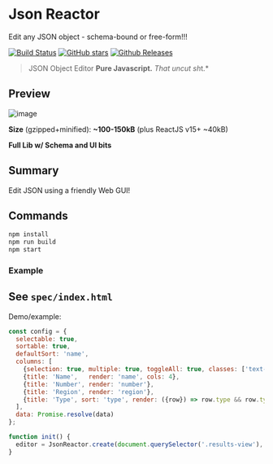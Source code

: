 # Json Reactor

Edit any JSON object - schema-bound or free-form!!!

[![Build Status](https://travis-ci.org/justsml/json-reactor.svg?branch=master)](https://travis-ci.org/justsml/json-reactor)
[![GitHub stars](https://img.shields.io/github/stars/justsml/json-reactor.svg)](https://github.com/justsml/json-reactor/stargazers)
[![Github Releases](https://img.shields.io/github/downloads/justsml/json-reactor/latest/total.svg?maxAge=1592000)]()

> JSON Object Editor
**Pure Javascript.**
*That uncut sh*t.*

## Preview

![image](https://cloud.githubusercontent.com/assets/397632/19552223/2e0ff820-966c-11e6-91e4-73028c95ab07.png)

**Size** (gzipped+minified): **~100-150kB** (plus ReactJS v15+ ~40kB)

**Full Lib w/ Schema and UI bits**

## Summary

Edit JSON using a friendly Web GUI!

## Commands

```sh
npm install
npm run build
npm start
```

### Example

## See `spec/index.html`


Demo/example:

```js
const config = {
  selectable: true,
  sortable: true,
  defaultSort: 'name',
  columns: [
    {selection: true, multiple: true, toggleAll: true, classes: ['text-center', 'tbl-xs-2']},
    {title: 'Name',   render: 'name', cols: 4},
    {title: 'Number', render: 'number'},
    {title: 'Region', render: 'region'},
    {title: 'Type', sort: 'type', render: ({row}) => row.type && row.type.toLowerCase() || 'N/A'},
  ],
  data: Promise.resolve(data)
};

function init() {
  editor = JsonReactor.create(document.querySelector('.results-view'), config)
}

```


